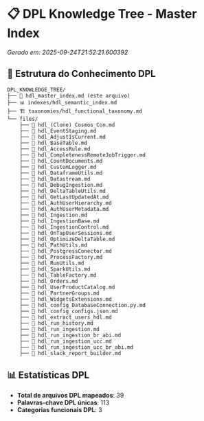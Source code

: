 # 📋 DPL Knowledge Tree - Master Index

*Gerado em: 2025-09-24T21:52:21.600392*

## 📁 Estrutura do Conhecimento DPL

```
DPL_KNOWLEDGE_TREE/
├── 📄 hdl_master_index.md (este arquivo)
├── 📊 indexes/hdl_semantic_index.md
├── 🏗️ taxonomies/hdl_functional_taxonomy.md
└── files/
    ├── 📄 hdl_(Clone) Cosmos_Con.md
    ├── 📄 hdl_EventStaging.md
    ├── 📄 hdl_AdjustIsCurrent.md
    ├── 📄 hdl_BaseTable.md
    ├── 📄 hdl_AccessRule.md
    ├── 📄 hdl_CompletenessRemoteJobTrigger.md
    ├── 📄 hdl_CountDocuments.md
    ├── 📄 hdl_CustomLogger.md
    ├── 📄 hdl_DataframeUtils.md
    ├── 📄 hdl_Datastream.md
    ├── 📄 hdl_DebugIngestion.md
    ├── 📄 hdl_DeltaTableUtils.md
    ├── 📄 hdl_GetLastUpdatedAt.md
    ├── 📄 hdl_AuthUserHierarchy.md
    ├── 📄 hdl_AuthUserMetadata.md
    ├── 📄 hdl_Ingestion.md
    ├── 📄 hdl_IngestionBase.md
    ├── 📄 hdl_IngestionControl.md
    ├── 📄 hdl_OnTapUserSessions.md
    ├── 📄 hdl_OptimizeDeltaTable.md
    ├── 📄 hdl_PathUtils.md
    ├── 📄 hdl_PostgressConector.md
    ├── 📄 hdl_ProcessFactory.md
    ├── 📄 hdl_RunUtils.md
    ├── 📄 hdl_SparkUtils.md
    ├── 📄 hdl_TableFactory.md
    ├── 📄 hdl_Orders.md
    ├── 📄 hdl_UserProductCatalog.md
    ├── 📄 hdl_PartnerGroups.md
    ├── 📄 hdl_WidgetsExtensions.md
    ├── 📄 hdl_config_DatabaseConnection.py.md
    ├── 📄 hdl_config_configs.json.md
    ├── 📄 hdl_extract_users_hdl.md
    ├── 📄 hdl_run_history.md
    ├── 📄 hdl_run_ingestion.md
    ├── 📄 hdl_run_ingestion_br_abi.md
    ├── 📄 hdl_run_ingestion_ucc.md
    ├── 📄 hdl_run_ingestion_ucc_br_abi.md
    ├── 📄 hdl_slack_report_builder.md
```

## 📊 Estatísticas DPL

- **Total de arquivos DPL mapeados**: 39
- **Palavras-chave DPL únicas**: 113
- **Categorias funcionais DPL**: 3
